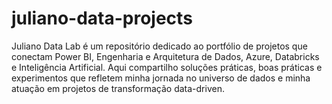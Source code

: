 # juliano-data-projects
Juliano Data Lab é um repositório dedicado ao portfólio de projetos que conectam Power BI, Engenharia e Arquitetura de Dados, Azure, Databricks e Inteligência Artificial.  Aqui compartilho soluções práticas, boas práticas e experimentos que refletem minha jornada no universo de dados e minha atuação em projetos de transformação data-driven.
